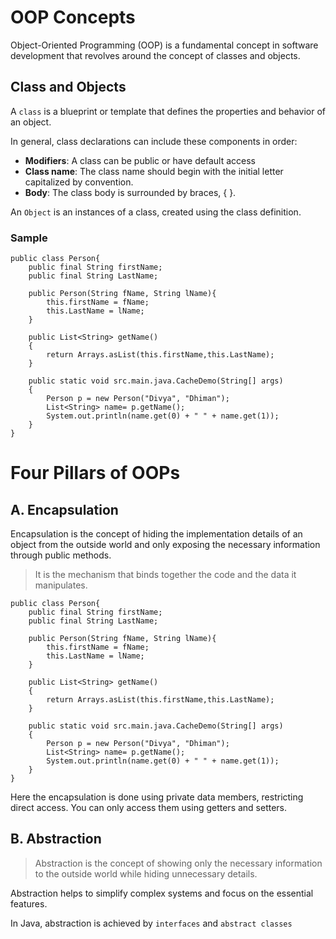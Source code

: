 # OOP Concepts

Object-Oriented Programming (OOP) is a fundamental concept in software development that revolves around the concept of classes and objects.

## Class and Objects

A ```class``` is a blueprint or template that defines the properties and behavior of an object. 

In general, class declarations can include these components in order:

- **Modifiers**: A class can be public or have default access 
- **Class name**: The class name should begin with the initial letter capitalized by convention.
- **Body**: The class body is surrounded by braces, { }.

An ```Object``` is an instances of a class, created using the class definition.


### Sample
```
public class Person{
    public final String firstName;
    public final String LastName;

    public Person(String fName, String lName){
        this.firstName = fName;
        this.LastName = lName;
    }

    public List<String> getName()
    {
        return Arrays.asList(this.firstName,this.LastName);
    }

    public static void src.main.java.CacheDemo(String[] args)
    {
        Person p = new Person("Divya", "Dhiman");
        List<String> name= p.getName();
        System.out.println(name.get(0) + " " + name.get(1));
    }
}
```
# Four Pillars of OOPs
## A. Encapsulation

Encapsulation is the concept of hiding the implementation details of an object from the outside world and only exposing the necessary information through public methods.

>It is the mechanism that binds together the code and the data it manipulates. 


```
public class Person{
    public final String firstName;
    public final String LastName;

    public Person(String fName, String lName){
        this.firstName = fName;
        this.LastName = lName;
    }

    public List<String> getName()
    {
        return Arrays.asList(this.firstName,this.LastName);
    }

    public static void src.main.java.CacheDemo(String[] args)
    {
        Person p = new Person("Divya", "Dhiman");
        List<String> name= p.getName();
        System.out.println(name.get(0) + " " + name.get(1));
    }
}
```

Here the encapsulation is done using private data members, restricting direct access.
You can only access them using getters and setters.


## B. Abstraction

> Abstraction is the concept of showing only the necessary information to the outside world while hiding unnecessary details.

Abstraction helps to simplify complex systems and focus on the essential features.

In Java, abstraction is achieved by ```interfaces``` and ```abstract classes```